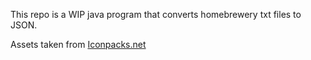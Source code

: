 This repo is a WIP java program that converts homebrewery txt files to JSON.


Assets taken from [Iconpacks.net](https://www.iconpacks.net/)